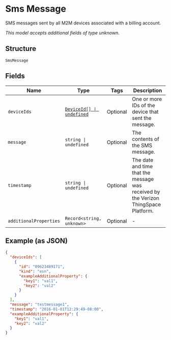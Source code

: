 
# Sms Message

SMS messages sent by all M2M devices associated with a billing account.

*This model accepts additional fields of type unknown.*

## Structure

`SmsMessage`

## Fields

| Name | Type | Tags | Description |
|  --- | --- | --- | --- |
| `deviceIds` | [`DeviceId[] \| undefined`](../../doc/models/device-id.md) | Optional | One or more IDs of the device that sent the message. |
| `message` | `string \| undefined` | Optional | The contents of the SMS message. |
| `timestamp` | `string \| undefined` | Optional | The date and time that the message was received by the Verizon ThingSpace Platform. |
| `additionalProperties` | `Record<string, unknown>` | Optional | - |

## Example (as JSON)

```json
{
  "deviceIds": [
    {
      "id": "09623489171",
      "kind": "esn",
      "exampleAdditionalProperty": {
        "key1": "val1",
        "key2": "val2"
      }
    }
  ],
  "message": "testmessage1",
  "timestamp": "2016-01-01T12:29:49-08:00",
  "exampleAdditionalProperty": {
    "key1": "val1",
    "key2": "val2"
  }
}
```

